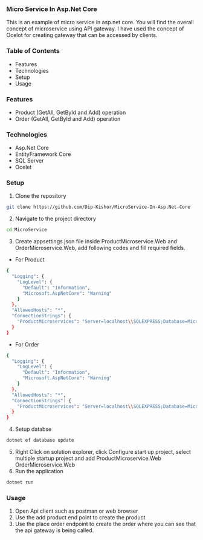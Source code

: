 ### Micro Service In Asp.Net Core

This is an example of micro service in asp.net core. You will find the overall concept of microservice using API gateway. I have used the concept of Ocelot for creating gateway that can be accessed by clients.

### Table of Contents

- Features
- Technologies
- Setup
- Usage

### Features

- Product (GetAll, GetById and Add) operation
- Order (GetAll, GetById and Add) operation

### Technologies

- Asp.Net Core
- EntityFramework Core
- SQL Server
- Ocelet

### Setup

1. Clone the repository

```sh
git clone https://github.com/Dip-Kishor/MicroService-In-Asp.Net-Core
```

2. Navigate to the project directory

```sh
cd MicroService
```

3. Create appsettings.json file inside ProductMicroservice.Web and OrderMicroservice.Web, add following codes and fill required fields.

- For Product

```sh
{
  "Logging": {
    "LogLevel": {
      "Default": "Information",
      "Microsoft.AspNetCore": "Warning"
    }
  },
  "AllowedHosts": "*",
  "ConnectionStrings": {
    "ProductMicroservices": "Server=localhost\\SQLEXPRESS;Database=MicroService_Db_Product;user=your_username;password=your_password;connect timeout=500;TrustServerCertificate=True;"
  }
}
```

- For Order

```sh
{
  "Logging": {
    "LogLevel": {
      "Default": "Information",
      "Microsoft.AspNetCore": "Warning"
    }
  },
  "AllowedHosts": "*",
  "ConnectionStrings": {
    "ProductMicroservices": "Server=localhost\\SQLEXPRESS;Database=MicroService_Db_Order;user=your_username;password=your_password;connect timeout=500;TrustServerCertificate=True;"
  }
}
```

4. Setup databse

```sh
dotnet ef database update
```

5. Right Click on solution explorer, click Configure start up project, select multiple startup project and add ProductMicroservice.Web OrderMicroservice.Web
6. Run the application

```sh
dotnet run
```

### Usage

1. Open Api client such as postman or web browser
2. Use the add product end point to create the product
3. Use the place order endpoint to create the order where you can see that the api gateway is being called.
